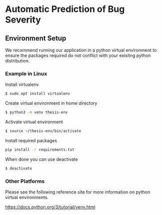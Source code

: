 # Automatic Prediction of Bug Severity

## Environment Setup
We recommend running our application in a python virtual environment to ensure the packages required do not conflict with your exisitng python distribution.

### Example in Linux

Install virtualenv
```bash
$ sudo apt install virtualenv
```

Create virtual environment in home directory
```bash
$ python3 -m venv thesis-env
```

Activate virtual environment
```bash
$ source ~/thesis-env/bin/activate
```

Install required packages
```bash
pip install -r requirements.txt
```

When done you can use deactivate
```bash
$ deactivate
```

### Other Platforms

Please see the following reference site for more information on python virtual environments.

https://docs.python.org/3/tutorial/venv.html
